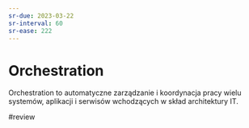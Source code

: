 ```yaml
---
sr-due: 2023-03-22
sr-interval: 60
sr-ease: 222
---
```


# Orchestration

Orchestration to automatyczne zarządzanie i koordynacja pracy wielu systemów, aplikacji i serwisów wchodzących w skład architektury IT.

#review 